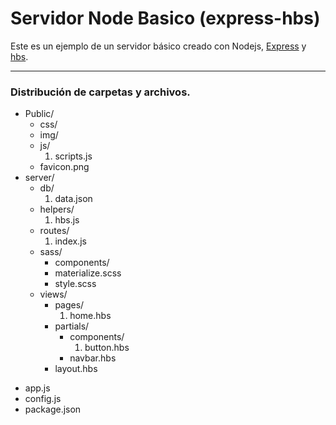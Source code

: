 # Servidor Node Basico (express-hbs)

Este es un ejemplo de un servidor básico creado con Nodejs, [Express](http://expressjs.com/en/4x/api.html) y [hbs](https://github.com/pillarjs/hbs).

---
### Distribución de carpetas y archivos.
* Public/
    * css/
    * img/
    * js/
        1. scripts.js
    * favicon.png
* server/
    * db/
        1. data.json
    * helpers/
         1. hbs.js
    * routes/
        1. index.js
    * sass/
         - components/
         - materialize.scss
         - style.scss
    * views/
         - pages/
            1. home.hbs
         - partials/
             + components/
                1. button.hbs
             + navbar.hbs
         - layout.hbs
- app.js
- config.js
- package.json